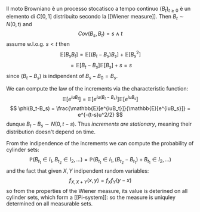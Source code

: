 Il moto Browniano è un processo stocatisco a tempo continuo $(B_t)_{t \geq 0}$ è un elemento di $C[0,1]$ distribuito secondo la [[Wiener measure]].
Then $B_t \sim N(0,t)$ and
$$
Cov(B_s,B_t) = s \land t
$$
assume w.l.o.g. $s < t$ then
$$
\mathbb{E}[B_sB_t] = \mathbb{E}[(B_t-B_s)B_s] + \mathbb{E}[B_s^2]
$$
$$
= \mathbb{E}[B_t-B_s]\mathbb{E}[B_s] + s = s
$$
since $(B_t-B_s)$ is indipendent of $B_s-B_0 = B_s$.

We can compute the law of the increments via the characteristic function:
$$
\mathbb{E}[e^{iuB_t}] = \mathbb{E}[e^{iu(B_t-B_s)}]\mathbb{E}[e^{iuB_s}]
$$
$$
\phi(B_t-B_s) = \frac{\mathbb{E}[e^{iuB_t}]}{\mathbb{E}[e^{iuB_s}]} = e^{-(t-s)u^2/2}
$$
dunque $B_t-B_s \sim N(0,t-s)$. 
Thus _increments are stationary_, meaning their distribution doesn't depend on time.

From the indipendence of the increments we can compute the probability of cylinder sets:
$$
\mathbb{P}(B_{t_1} \in I_1, B_{t_2} \in I_2, \dots) =
\mathbb{P}(B_{t_1} \in I_1, (B_{t_2}-B_{t_1})+B_{t_1} \in I_2, \dots)
$$
and the fact that given $X,Y$ indipendent random variables:
$$
f_{X,X+Y}(x,y) = f_X f_Y(y-x)
$$
so from the properties of the Wiener measure, its value is deterined on all cylinder sets, which form a [[Pi-system]]: so the measure is uniquley determined on all measurable sets. 




